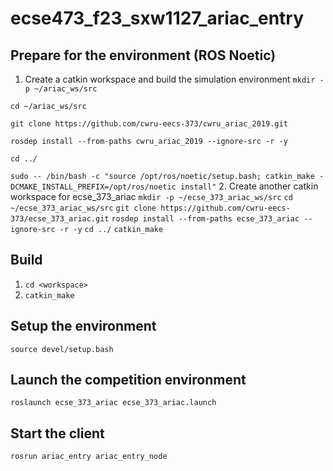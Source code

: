 # ecse473_f23_sxw1127_ariac_entry
## Prepare for the environment (ROS Noetic)
1. Create a catkin workspace and build the simulation environment
`mkdir -p ~/ariac_ws/src`

`cd ~/ariac_ws/src`


`git clone https://github.com/cwru-eecs-373/cwru_ariac_2019.git`


`rosdep install --from-paths cwru_ariac_2019 --ignore-src -r -y`


`cd ../`


`sudo -- /bin/bash -c "source /opt/ros/noetic/setup.bash; catkin_make -DCMAKE_INSTALL_PREFIX=/opt/ros/noetic install"`
2. Create another catkin workspace for ecse_373_ariac
`mkdir -p ~/ecse_373_ariac_ws/src`
`cd ~/ecse_373_ariac_ws/src`
`git clone https://github.com/cwru-eecs-373/ecse_373_ariac.git`
`rosdep install --from-paths ecse_373_ariac --ignore-src -r -y`
`cd ../`
`catkin_make`



## Build
1. `cd <workspace>`
2. `catkin_make`
## Setup the environment
`source devel/setup.bash`
## Launch the competition environment
`roslaunch ecse_373_ariac ecse_373_ariac.launch`
## Start the client
`rosrun ariac_entry ariac_entry_node`
